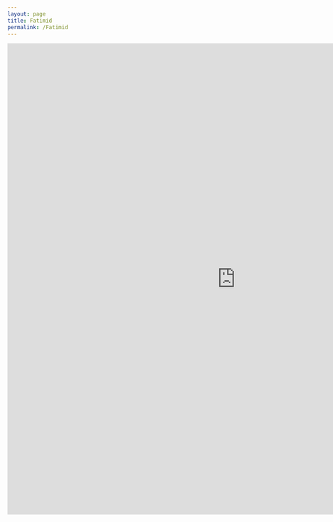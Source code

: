 ```yaml
---
layout: page
title: Fatimid
permalink: /Fatimid
---
```


<iframe width="1024" height="1060" src="https://app.powerbi.com/view?r=eyJrIjoiYzczOGQ3YzYtOTAxOS00OWU0LWE2MmUtNzI4ODNjNDVjYjAwIiwidCI6Ijk1ZjZmYjYyLWI1YzUtNDkwNC04NTZjLTJlYTNiNGNjZTA4MyJ9" frameborder="0" allowFullScreen="true"></iframe>
